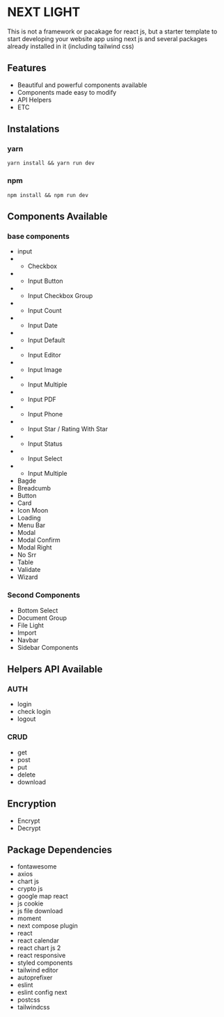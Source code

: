 # NEXT LIGHT

This is not a framework or pacakage for react js, but a starter template to start developing your website app using next js and several packages already installed in it (including tailwind css)

## Features

- Beautiful and powerful components available
- Components made easy to modify
- API Helpers
- ETC

## Instalations

### yarn

```
yarn install && yarn run dev
```

### npm

```
npm install && npm run dev
```

## Components Available

### base components

- input
- - Checkbox
- - Input Button
- - Input Checkbox Group
- - Input Count
- - Input Date
- - Input Default
- - Input Editor
- - Input Image
- - Input Multiple
- - Input PDF
- - Input Phone
- - Input Star / Rating With Star
- - Input Status
- - Input Select
- - Input Multiple
- Bagde
- Breadcumb
- Button
- Card
- Icon Moon
- Loading
- Menu Bar
- Modal
- Modal Confirm
- Modal Right
- No Srr
- Table
- Validate
- Wizard

### Second Components

- Bottom Select
- Document Group
- File Light
- Import
- Navbar
- Sidebar Components

## Helpers API Available

### AUTH
- login
- check login
- logout

### CRUD
- get
- post
- put 
- delete
- download

## Encryption
- Encrypt
- Decrypt

## Package Dependencies

- fontawesome
- axios
- chart js
- crypto js
- google map react
- js cookie
- js file download
- moment
- next compose plugin
- react
- react calendar
- react chart js 2
- react responsive
- styled components
- tailwind editor
- autoprefixer
- eslint
- eslint config next
- postcss
- tailwindcss
